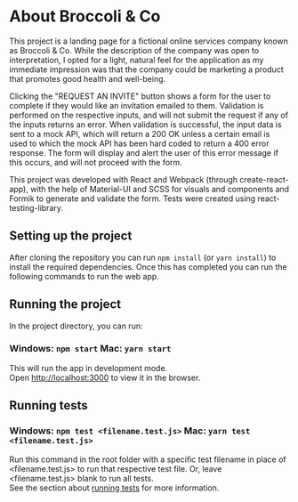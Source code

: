 # About Broccoli & Co 

This project is a landing page for a fictional online services company known as Broccoli & Co. While the description of the company was open to interpretation, I opted for a light, natural feel for the application as my immediate impression was that the company could be marketing a product that promotes good health and well-being. 

Clicking the "REQUEST AN INVITE" button shows a form for the user to complete if they would like an invitation emailed to them. Validation is performed on the respective inputs, and will not submit the request if any of the inputs returns an error. When validation is successful, the input data is sent to a mock API, which will return a 200 OK unless a certain email is used to which the mock API has been hard coded to return a 400 error response. The form will display and alert the user of this error message if this occurs, and will not proceed with the form.

This project was developed with React and Webpack (through create-react-app), with the help of Material-UI and SCSS for visuals and components and Formik to generate and validate the form. Tests were created using react-testing-library. 

## Setting up the project

After cloning the repository you can run `npm install` (or `yarn install`) to install the required dependencies. 
Once this has completed you can run the following commands to run the web app. 

## Running the project

In the project directory, you can run:

### Windows: `npm start`   Mac: `yarn start` 

This will run the app in development mode.\
Open [http://localhost:3000](http://localhost:3000) to view it in the browser.

## Running tests

### Windows: `npm test <filename.test.js>`    Mac: `yarn test <filename.test.js>` 

Run this command in the root folder with a specific test filename in place of <filename.test.js> to run that respective test file. Or, leave <filename.test.js> blank to run all tests.\
See the section about [running tests](https://facebook.github.io/create-react-app/docs/running-tests) for more information.


